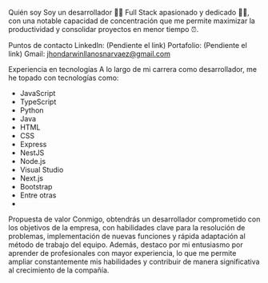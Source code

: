 Quién soy
Soy un desarrollador 👨‍💻 Full Stack apasionado y dedicado 👨‍🎓, con una notable capacidad de concentración que me permite maximizar la productividad y consolidar proyectos en menor tiempo ⏰.

Puntos de contacto
LinkedIn: (Pendiente el link)
Portafolio: (Pendiente el link)
Gmail: jhondarwinllanosnarvaez@gmail.com

Experiencia en tecnologías
A lo largo de mi carrera como desarrollador, me he topado con tecnologías como:
- JavaScript
- TypeScript
- Python
- Java
- HTML
- CSS
- Express
- NestJS
- Node.js
- Visual Studio
- Next.js
- Bootstrap
- Entre otras
- 
Propuesta de valor
Conmigo, obtendrás un desarrollador comprometido con los objetivos de la empresa, con habilidades clave para la resolución de problemas, implementación de nuevas funciones y rápida adaptación al método de trabajo del equipo. Además, destaco por mi entusiasmo por aprender de profesionales con mayor experiencia, lo que me permite ampliar constantemente mis habilidades y contribuir de manera significativa al crecimiento de la compañía.

